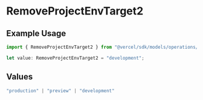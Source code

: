 # RemoveProjectEnvTarget2

## Example Usage

```typescript
import { RemoveProjectEnvTarget2 } from "@vercel/sdk/models/operations/removeprojectenv.js";

let value: RemoveProjectEnvTarget2 = "development";
```

## Values

```typescript
"production" | "preview" | "development"
```